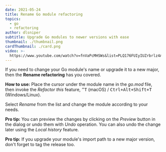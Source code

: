 ```yaml
---
date: 2021-05-24
title: Rename Go module refactoring
topics:
  - go
  - refactoring
author: dlsniper
subtitle: Upgrade Go modules to newer versions with ease
thumbnail: ./thumbnail.png
cardThumbnail: ./card.png
video: >-
  https://www.youtube.com/watch?v=fnVaPcMHSWs&list=PLQ176FUIyIUZrbrlz4AY1V8VzBJKZyVlW&index=117
---
```


If you need to change your Go module's name or upgrade it to a new major, then the **Rename refactoring** has you covered.

**How to use:**
Place the cursor under the module name in the _go.mod_ file, then invoke the _Refactor this_ feature, <kbd>^T</kbd> (macOS) / <kbd>Ctrl+Alt+Shift+T</kbd> (Windows/Linux).

Select _Rename_ from the list and change the module according to your needs.

**Pro tip:** You can preview the changes by clicking on the _Preview_ button in the dialog or undo them with _Undo_ operation. You can also undo the change later using the _Local history_ feature.

**Pro tip:** If you upgrade your module's import path to a new major version, don't forget to tag the release too.
